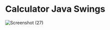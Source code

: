 # Calculator Java Swings

![Screenshot (27)](https://user-images.githubusercontent.com/59595534/107326512-8d85d700-6ad1-11eb-855b-741ff38feb92.png)
